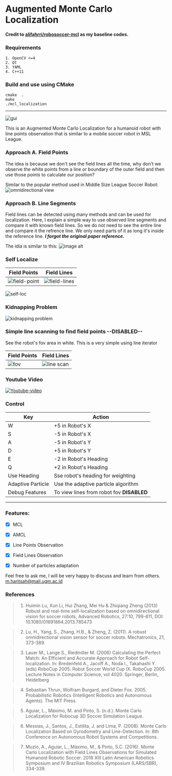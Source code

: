 # Augmented Monte Carlo Localization

#### Credit to [alifahrri/robosoccer-mcl](https://github.com/alifahrri/robosoccer-mcl/tree/master) as my baseline codes.
### Requirements

    1. OpenCV <=4
    2. Qt
    3. YAML
    4. C++11

### Build and use using CMake
```bash=
cmake  .
make
./mcl_localization
```
---
![gui][GUI]

This is an Augmented Monte Carlo Localization for a humanoid robot with line points observation that is similar to a mobile soccer robot in MSL League.

### Approach A. Field Points
The idea is because we don't see the field lines all the time, why don't we observe the white points from a line or boundary of the outer field and then use those points to calculate our position? 


Similar to the popular method used in Middle Size League Soccer Robot:
![omnidirectional view][omnidirectional]
### Approach B. Line Segments
Field lines can be detected using many methods and can be used for localization. Here, I explain a simple way to use observed line segments and compare it with known field lines. So we do not need to see the entire line and compare it the refrence line. We only need parts of it as long it's inside the reference line. 
***I forgot the original paper reference.***

The idia is similar to this:
![image alt][line_compare]

### Self Localize
|Field Points | Field Lines | 
|---|---|
|![field-point][field_point] | ![field-lines][field_lines] |

![self-loc][self_loc]

### Kidnapping Problem
![kidnapping problem][kidnap]

### Simple line scanning to find field points --**DISABLED**--
See the robot's fov area in white. This is a very simple using line iterator

|Field Points | Field Lines | 
|---|---|
|![fov][robot-fov] | ![line scan][line-scan] |

### Youtube Video
[![Youtube-video](https://img.youtube.com/vi/j8OzGcBkZvM/0.jpg)](https://www.youtube.com/watch?v=j8OzGcBkZvM)

### Control

| Key | Action |
| -------- | -------- |
| W     | +5 in Robot's X     |
| S     | -5 in Robot's X     |
| A     | -5 in Robot's Y     |
| D     | +5 in Robot's Y     |
| E     | -2 in Robot's Heading     |
| Q     | +2 in Robot's Heading     |
| Use Heading | Sse robot's heading for weighting |
| Adaptive Particle | Use the adaptive particle algorithm |
| Debug Features | To view lines from robot fov **DISABLED**|

---
### Features:

- [x] MCL
- [x] AMCL
- [x] Line Points Observation
- [x] Field Lines Observation
- [x] Number of particles adaptation


Feel free to ask me, I will be very happy to discuss and learn from others. m.haritsah@mail.ugm.ac.id



### References

> 1.  Huimin Lu, Xun Li, Hui Zhang, Mei Hu & Zhiqiang Zheng (2013) Robust and real-time self-localization based on omnidirectional vision for soccer robots, Advanced Robotics, 27:10, 799-811, DOI: 10.1080/01691864.2013.785473 

> 2. Lu, H., Yang, S., Zhang, H.B., & Zheng, Z. (2011). A robust omnidirectional vision sensor for soccer robots. Mechatronics, 21, 373-389.

> 3. Lauer M., Lange S., Riedmiller M. (2006) Calculating the Perfect Match: An Efficient and Accurate Approach for Robot Self-localization. In: Bredenfeld A., Jacoff A., Noda I., Takahashi Y. (eds) RoboCup 2005: Robot Soccer World Cup IX. RoboCup 2005. Lecture Notes in Computer Science, vol 4020. Springer, Berlin, Heidelberg

> 4. Sebastian Thrun, Wolfram Burgard, and Dieter Fox. 2005. Probabilistic Robotics (Intelligent Robotics and Autonomous Agents). The MIT Press. 

> 5. Aguiar, L., Máximo, M. and Pinto, S. (n.d.). Monte Carlo Localization for Robocup 3D Soccer Simulation League.

> 6. Messias, J., Santos, J., Estilita, J. and Lima, P. (2008). Monte Carlo Localization Based on Gyrodometry and Line-Detection. In: 8th Conference on Autonomous Robot Systems and Competitions.

> 7. Muzio, A., Aguiar, L., Máximo, M., & Pinto, S.C. (2016). Monte Carlo Localization with Field Lines Observations for Simulated Humanoid Robotic Soccer. 2016 XIII Latin American Robotics Symposium and IV Brazilian Robotics Symposium (LARS/SBR), 334-339.

[line-scan]: https://i.imgur.com/yrhnKGx.png

[robot-fov]: https://i.imgur.com/HwwXcNs.png

[field_point]: https://i.imgur.com/zouLCot.png

[field_lines]: https://i.imgur.com/ZDvvFti.png

[self_loc]: https://i.imgur.com/ISZDJvz.gif

[kidnap]: https://i.imgur.com/z9HkNtG.gif

[GUI]: https://i.imgur.com/K0J2ON5.png

[omnidirectional]: https://i.imgur.com/6HFnFjd.png

[line_compare]: https://d3i71xaburhd42.cloudfront.net/db7093875b11514aa42ca0ff6082266e90533d1a/4-Figure1-1.png
